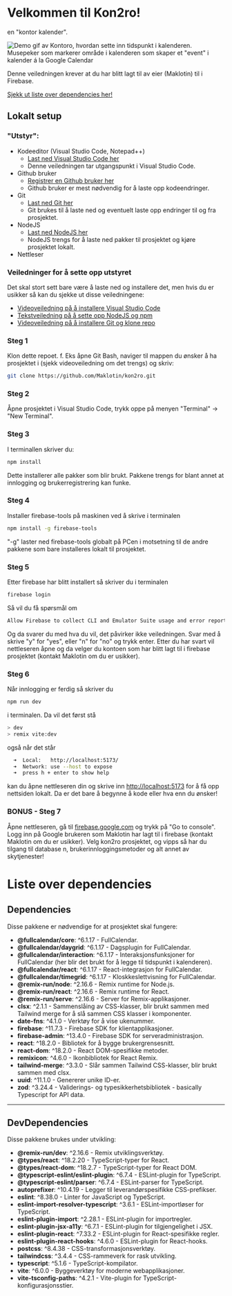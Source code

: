 # Velkommen til Kon2ro! 
en "kontor kalender".

![Demo gif av Kontoro, hvordan sette inn tidspunkt i kalenderen. Musepeker som markerer område i kalenderen som skaper et "event" i kalender á la Google Calendar](https://i.ibb.co/s9by4shq/How-to-use-for-readme.gif)

Denne veiledningen krever at du har blitt lagt til av eier (Maklotin) til i Firebase. 

[Sjekk ut liste over dependencies her!](#liste-over-dependencies)

## Lokalt setup
### "Utstyr":
- Kodeeditor (Visual Studio Code, Notepad++)
    - [Last ned Visual Studio Code her](https://code.visualstudio.com/download)
    - Denne veiledningen tar utgangspunkt i Visual Studio Code.
- Github bruker 
    - [Registrer en Github bruker her](https://github.com/signup)
    - Github bruker er mest nødvendig for å laste opp kodeendringer. 
- Git
    - [Last ned Git her](https://git-scm.com/downloads)
    - Git brukes til å laste ned og eventuelt laste opp endringer til og fra prosjektet.
- NodeJS
    - [Last ned NodeJS her](https://nodejs.org/en/download)
    - NodeJS trengs for å laste ned pakker til prosjektet og kjøre prosjektet lokalt.
- Nettleser

### Veiledninger for å sette opp utstyret
Det skal stort sett bare være å laste ned og installere det, men hvis du er usikker så kan du sjekke ut disse veiledningene:
- [Videoveiledning på å installere Visual Studio Code](https://www.youtube.com/watch?v=cu_ykIfBprI)
- [Tekstveiledning på å sette opp NodeJS og npm](https://docs.npmjs.com/downloading-and-installing-node-js-and-npm)
- [Videoveiledning på å installere Git og klone repo](https://www.youtube.com/watch?v=ne5ACsz-k2o)

### Steg 1
Klon dette repoet. f. Eks åpne Git Bash, naviger til mappen du ønsker å ha prosjektet i (sjekk videoveiledning om det trengs) og skriv:
```bash
git clone https://github.com/Maklotin/kon2ro.git
```

### Steg 2
Åpne prosjektet i Visual Studio Code, trykk oppe på menyen "Terminal" -> "New Terminal".

### Steg 3
I terminallen skriver du:
```bash
npm install
```
Dette installerer alle pakker som blir brukt. Pakkene trengs for blant annet at innlogging og brukerregistrering kan funke.

### Steg 4
Installer firebase-tools på maskinen ved å skrive i terminalen
```bash
npm install -g firebase-tools
```
"-g" laster ned firebase-tools globalt på PCen i motsetning til de andre pakkene som bare installeres lokalt til prosjektet. 

### Steg 5
Etter firebase har blitt installert så skriver du i terminalen
```bash
firebase login
```
Så vil du få spørsmål om 
```bash
Allow Firebase to collect CLI and Emulator Suite usage and error reporting information? (Y/n) 
```
Og da svarer du med hva du vil, det påvirker ikke veiledningen. Svar med å skrive "y" for "yes", eller "n" for "no" og trykk enter. 
Etter du har svart vil nettleseren åpne og da velger du kontoen som har blitt lagt til i firebase prosjektet (kontakt Maklotin om du er usikker). 

### Steg 6
Når innlogging er ferdig så skriver du
```bash
npm run dev
```
i terminalen. Da vil det først stå
```bash
> dev
> remix vite:dev
```
også når det står
```bash
  ➜  Local:   http://localhost:5173/
  ➜  Network: use --host to expose
  ➜  press h + enter to show help
```
kan du åpne nettleseren din og skrive inn [http://localhost:5173](http://localhost:5173/) for å få opp nettsiden lokalt. Da er det bare å begynne å kode eller hva enn du ønsker!


### BONUS - Steg 7
Åpne nettleseren, gå til [firebase.google.com](https://firebase.google.com/) og trykk på "Go to console". Logg inn på Google brukeren som Maklotin har lagt til i firebase (kontakt Maklotin om du er usikker). Velg kon2ro prosjektet, og vipps så har du tilgang til database
n, brukerinnloggingsmetoder og alt annet av skytjenester!

# Liste over dependencies

## Dependencies
Disse pakkene er nødvendige for at prosjektet skal fungere:

- **@fullcalendar/core**: ^6.1.17 - FullCalendar.
- **@fullcalendar/daygrid**: ^6.1.17 - Dagsplugin for FullCalendar.
- **@fullcalendar/interaction**: ^6.1.17 - Interaksjonsfunksjoner for FullCalendar (her blir det brukt for å legge til tidspunkt i kalenderen).
- **@fullcalendar/react**: ^6.1.17 - React-integrasjon for FullCalendar.
- **@fullcalendar/timegrid**: ^6.1.17 - Kloskkeslettvisning for FullCalendar.
- **@remix-run/node**: ^2.16.6 - Remix runtime for Node.js.
- **@remix-run/react**: ^2.16.6 - Remix runtime for React.
- **@remix-run/serve**: ^2.16.6 - Server for Remix-applikasjoner.
- **clsx**: ^2.1.1 - Sammenslåing av CSS-klasser, blir brukt sammen med Tailwind merge for å slå sammen CSS klasser i komponenter.
- **date-fns**: ^4.1.0 - Verktøy for å vise ukenummer.
- **firebase**: ^11.7.3 - Firebase SDK for klientapplikasjoner.
- **firebase-admin**: ^13.4.0 - Firebase SDK for serveradministrasjon.
- **react**: ^18.2.0 - Bibliotek for å bygge brukergrensesnitt.
- **react-dom**: ^18.2.0 - React DOM-spesifikke metoder.
- **remixicon**: ^4.6.0 - Ikonbibliotek for React Remix.
- **tailwind-merge**: ^3.3.0 - Slår sammen Tailwind CSS-klasser, blir brukt sammen med clsx.
- **uuid**: ^11.1.0 - Genererer unike ID-er.
- **zod**: ^3.24.4 - Validerings- og typesikkerhetsbibliotek - basically Typescript for API data.

---

## DevDependencies
Disse pakkene brukes under utvikling:

- **@remix-run/dev**: ^2.16.6 - Remix utviklingsverktøy.
- **@types/react**: ^18.2.20 - TypeScript-typer for React.
- **@types/react-dom**: ^18.2.7 - TypeScript-typer for React DOM.
- **@typescript-eslint/eslint-plugin**: ^6.7.4 - ESLint-plugin for TypeScript.
- **@typescript-eslint/parser**: ^6.7.4 - ESLint-parser for TypeScript.
- **autoprefixer**: ^10.4.19 - Legger til leverandørspesifikke CSS-prefikser.
- **eslint**: ^8.38.0 - Linter for JavaScript og TypeScript.
- **eslint-import-resolver-typescript**: ^3.6.1 - ESLint-importløser for TypeScript.
- **eslint-plugin-import**: ^2.28.1 - ESLint-plugin for importregler.
- **eslint-plugin-jsx-a11y**: ^6.7.1 - ESLint-plugin for tilgjengelighet i JSX.
- **eslint-plugin-react**: ^7.33.2 - ESLint-plugin for React-spesifikke regler.
- **eslint-plugin-react-hooks**: ^4.6.0 - ESLint-plugin for React-hooks.
- **postcss**: ^8.4.38 - CSS-transformasjonsverktøy.
- **tailwindcss**: ^3.4.4 - CSS-rammeverk for rask utvikling.
- **typescript**: ^5.1.6 - TypeScript-kompilator.
- **vite**: ^6.0.0 - Byggeverktøy for moderne webapplikasjoner.
- **vite-tsconfig-paths**: ^4.2.1 - Vite-plugin for TypeScript-konfigurasjonsstier.